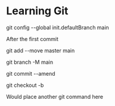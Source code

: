 # Learning Git

git config --global init.defaultBranch main

After the first commit

git add --move master main

git branch -M main

git commit --amend

git checkout -b <Name of new branch>

Would place another git command here
